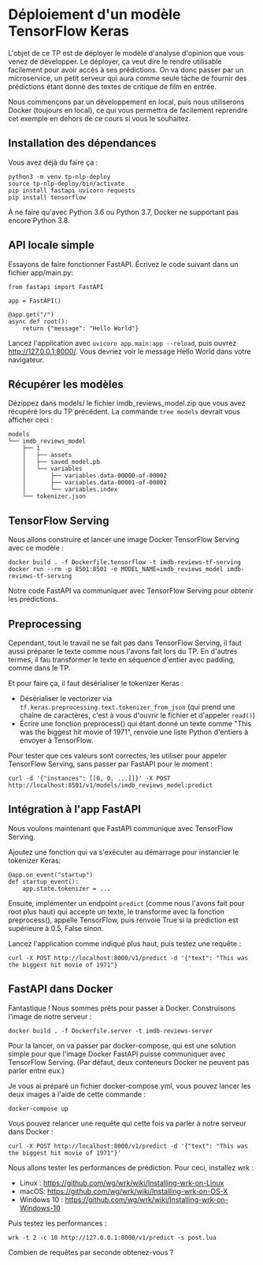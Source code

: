 # Déploiement d'un modèle TensorFlow Keras

L'objet de ce TP est de déployer le modèle d'analyse d'opinion que
vous venez de développer. Le déployer, ça veut dire le rendre
utilisable facilement pour avoir accès à ses prédictions. On va donc
passer par un microservice, un petit serveur qui aura comme seule
tâche de fournir des prédictions étant donné des textes de critique de
film en entrée.

Nous commençons par un développement en local, puis nous utiliserons
Docker (toujours en local), ce qui vous permettra de facilement
reprendre cet exemple en dehors de ce cours si vous le souhaitez.


## Installation des dépendances

Vous avez déjà du faire ça :

```
python3 -m venv tp-nlp-deploy
source tp-nlp-deploy/bin/activate
pip install fastapi uvicorn requests
pip install tensorflow
```

À ne faire qu'avec Python 3.6 ou Python 3.7, Docker ne supportant pas
encore Python 3.8.

## API locale simple

Essayons de faire fonctionner FastAPI. Écrivez le code suivant dans un
fichier app/main.py:

```
from fastapi import FastAPI

app = FastAPI()

@app.get("/")
async def root():
    return {"message": "Hello World"}
```


Lancez l'application avec `uvicorn app.main:app --reload`, puis ouvrez
<http://127.0.0.1:8000/>. Vous devriez voir le message Hello World
dans votre navigateur.

## Récupérer les modèles

Dézippez dans models/ le fichier imdb_reviews_model.zip que vous avez
récupéré lors du TP précédent. La commande `tree models` devrait vous
afficher ceci :

```
models
└── imdb_reviews_model
    ├── 1
    │   ├── assets
    │   ├── saved_model.pb
    │   └── variables
    │       ├── variables.data-00000-of-00002
    │       ├── variables.data-00001-of-00002
    │       └── variables.index
    └── tokenizer.json
```

## TensorFlow Serving

Nous allons construire et lancer une image Docker TensorFlow Serving
avec ce modèle :

```
docker build . -f Dockerfile.tensorflow -t imdb-reviews-tf-serving
docker run --rm -p 8501:8501 -e MODEL_NAME=imdb_reviews_model imdb-reviews-tf-serving
```

Notre code FastAPI va communiquer avec TensorFlow Serving pour obtenir
les prédictions.

## Preprocessing

Cependant, tout le travail ne se fait pas dans TensorFlow Serving, il
faut aussi préparer le texte comme nous l'avons fait lors du TP. En
d'autres termes, il fau transformer le texte en séquence d'entier avec
padding, comme dans le TP.

Et pour faire ça, il faut désérialiser le tokenizer Keras :

 * Désérialiser le vectorizer via
   `tf.keras.preprocessing.text.tokenizer_from_json` (qui prend une
   chaîne de caractères, c'est à vous d'ouvrir le fichier et d'appeler
   `read()`)
 * Écrire une fonction preprocess() qui étant donné un texte comme
   "This was the biggest hit movie of 1971", renvoie une liste Python
   d'entiers à envoyer à TensorFlow.

Pour tester que ces valeurs sont correctes, les utiliser pour appeler
TensorFlow Serving, sans passer par FastAPI pour le moment :

```
curl -d '{"instances": [[0, 0, ...]]}' -X POST http://localhost:8501/v1/models/imdb_reviews_model:predict
```

## Intégration à l'app FastAPI

Nous voulons maintenant que FastAPI communique avec TensorFlow
Serving.

Ajoutez une fonction qui va s'exécuter au démarrage pour instancier le
tokenizer Keras:

```
@app.on_event("startup")
def startup_event():
    app.state.tokenizer = ...
```

Ensuite, implémenter un endpoint `predict` (comme nous l'avons fait
pour root plus haut) qui accepte un texte, le transforme avec la
fonction preprocess(), appelle TensorFlow, puis renvoie True si la
prédiction est supérieure à 0.5, False sinon.

Lancez l'application comme indiqué plus haut, puis testez une requête
:

```
curl -X POST http://localhost:8000/v1/predict -d '{"text": "This was the biggest hit movie of 1971"}
```

## FastAPI dans Docker

Fantastique ! Nous sommes prêts pour passer à Docker. Construisons
l'image de notre serveur :

```
docker build . -f Dockerfile.server -t imdb-reviews-server
```

Pour la lancer, on va passer par docker-compose, qui est une solution
simple pour que l'image Docker FastAPI puisse communiquer avec
TensorFlow Serving. (Par défaut, deux conteneurs Docker ne peuvent pas
parler entre eux.)

Je vous ai préparé un fichier docker-compose.yml, vous pouvez lancer
les deux images à l'aide de cette commande :

```
docker-compose up
```

Vous pouvez relancer une requête qui cette fois va parler à notre
serveur dans Docker :

```
curl -X POST http://localhost:8000/v1/predict -d '{"text": "This was the biggest hit movie of 1971"}'
```

Nous allons tester les performances de prédiction. Pour ceci,
installez wrk :

 * Linux : https://github.com/wg/wrk/wiki/Installing-wrk-on-Linux
 * macOS: https://github.com/wg/wrk/wiki/Installing-wrk-on-OS-X
 * Windows 10 : https://github.com/wg/wrk/wiki/Installing-wrk-on-Windows-10

Puis testez les performances :

```
wrk -t 2 -c 10 http://127.0.0.1:8000/v1/predict -s post.lua
```

Combien de requêtes par seconde obtenez-vous ?
